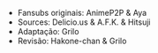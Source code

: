 - Fansubs originais: AnimeP2P & Aya
- Sources: Delicio.us & A.F.K. & Hitsuji
- Adaptação: Grilo
- Revisão: Hakone-chan & Grilo
